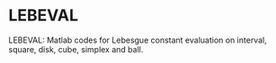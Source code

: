 # LEBEVAL
LEBEVAL: Matlab codes for Lebesgue constant evaluation on interval, square, disk, cube, simplex and ball.
